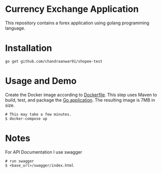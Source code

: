 # Currency Exchange Application

This repository contains a forex application using golang programming language.

# Installation
```shell
go get github.com/chandraanwar91/shopee-test
```

# Usage and Demo

Create the Docker image according to [Dockerfile](Dockerfile).
This step uses Maven to build, test, and package the [Go application](app.go).
The resulting image is 7MB in size.

```shell
# This may take a few minutes.
$ docker-compose up
```

# Notes

For API Documentation I use swagger

```shell
# run swagger 
$ <base_url>/swagger/index.html
```
